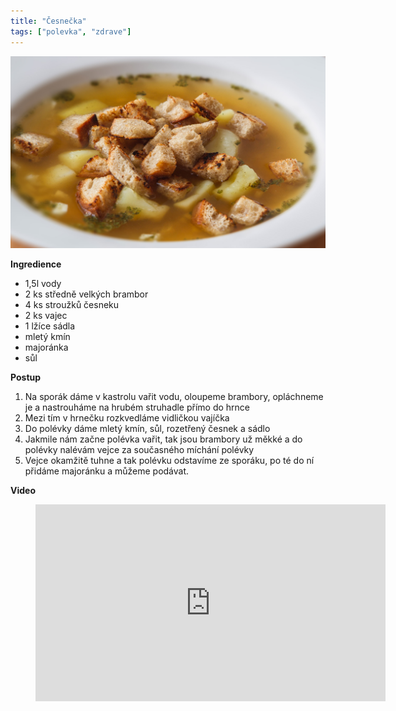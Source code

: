 ```yaml
---
title: "Česnečka"
tags: ["polevka", "zdrave"]
---
```


![cesnecka](./images/cesnecka2.jpg)

**Ingredience**

- 1,5l vody
- 2 ks středně velkých brambor
- 4 ks stroužků česneku
- 2 ks vajec
- 1 lžíce sádla
- mletý kmín
- majoránka
- sůl

**Postup**

1. Na sporák dáme v kastrolu vařit vodu, oloupeme brambory, opláchneme je a nastrouháme na hrubém struhadle přímo do hrnce
2. Mezi tím v hrnečku rozkvedláme vidličkou vajíčka
3. Do polévky dáme mletý kmín, sůl, rozetřený česnek a sádlo
4. Jakmile nám začne polévka vařit, tak jsou brambory už měkké a do polévky nalévám vejce za současného míchání polévky
5. Vejce okamžitě tuhne a tak polévku odstavíme ze sporáku, po té do ní přidáme majoránku a můžeme podávat.

**Video**

<figure class="video_container">
  <iframe width="560" height="315" src="https://www.youtube.com/embed/LSAXl2umt-M" frameborder="0" allow="accelerometer; autoplay; encrypted-media; gyroscope; picture-in-picture" allowfullscreen></iframe>
</figure>
